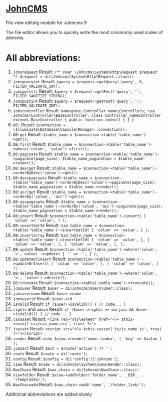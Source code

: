 # [JohnCMS](https://johncms.com)

File view editing module for Johncms 9

The file editor allows you to quickly write the most commonly used codes of johncms.

# All abbreviations:

1. `jcmsrequest`
   Result:
   `/** @var \Johncms\System\Http\Request $request */ $request = di(\Johncms\System\Http\Request::class);`
2. `jcmsqueryint`
   Result: `$query = $request->getQuery('query', 0, FILTER_VALIDATE_INT);`
3. `jcmspoststr`
   Result: `$query = $request->getPost('query', '', FILTER_SANITIZE_STRING);`
4. `jcmspostint`
   Result: `$query = $request->getPost('query', '', FILTER_VALIDATE_INT);`
5. `jcmscontroller`
   Result:
   `namespace Controllar_name\Controllers; use Johncms\Controller\BaseController; class Controllar_nameController extends BaseController { public function index() { } }`
6. `DB:`
   Result: `$connection = \Illuminate\Database\Capsule\Manager::connection();`
7. `DB:get`
   Result: `$table_name = $connection->table('table_name')->get();`
8. `DB:first`
   Result: `$table_name = $connection->table('table_name')->where('colum', 'value')->first();`
9. `DB:paginate`
   Result:
   `$table_name = $connection->table('table_name')->paginate(page_size); $table_name_pagination = $table_name->render();`
10. `DB:descget`
    Result: `$table_name = $connection->table('table_name')->orderByDesc('colum')->get();`
11. `DB:descpaginate`
    Result:
    `$table_name = $connection->table('table_name')->orderByDesc('colum')->paginate(page_size); $table_name_pagination = $table_name->render();`
12. `DB:asccget`
    Result: `$table_name = $connection->table('table_name')->orderBy('colum', 'asc')->get();`
13. `DB:ascpaginate`
    Result:
    `$table_name = $connection->table('table_name')->orderBy('colum', 'asc')->paginate(page_size); $table_name_pagination = $table_name->render();`
14. `DB:insert`
    Result:
    `$connection->table('table_name')->insert( [ 'colum' => 'value', ] );`
15. `DB:insertGetId`
    Result:
    `$id_table_name = $connection->table('table_name')->insertGetId( [ 'colum' => 'value', ] );`
16. `DB:insertarray`
    Result:
    `$id_table_name = $connection->table('table_name')->insertGetId( [ 'colum' => 'value', ], [ 'colum' => 'value', ], [ 'colum' => 'value', ], );`
17. `DB:update`
    Result:
    `$connection->table('table_name')->where('colum', '=', value) ->update( [ '' => '', ] );`
18. `DB:updateOrInsert`
    Result:
    `$connection->table('table_name') ->updateOrInsert( [ 'colum' => 'value', ], [ 'colum' => 'colum', ] );`
19. `DB:delete`
    Result: `$connection->table('table_name')->where('colum', '=', 'value')->delete();`
20. `DB:truncate`
    Result: `$connection->table('table_name')->truncate();`
21. `jcmsuser`
    Result: `$user = di(Johncms\Users\User::class);`
22. `jcmsusername`
    Result: `$user->name`
23. `jcmsuserid`
    Result: `$user->id`
24. `isValid`
    Result:
    `if ($user->isValid()) { // code... }`
25. `rights` and `admin`
    Result:
    `if ($user->rights >= darjasi && $user->isValid()) { // code... }`
26. `cssasset`
    Result: `<link rel="stylesheet" href="<?= $this->asset('css/css_name.css', true) ?>">`
27. `jsasset`
    Result: `<script src="<?= $this->asset('js/js_name.js', true) ?>"></script>`
28. `render`
    Result:
    `echo $view->render('name::index', [ 'key' => $value ] );`
29. `jcmsact`
    Result: `$act = $route['action'] ?? '';`
30. `route`
    Result: `$route = di('route');`
31. `config`
    Result: `$config = di('config')['johncms'];`
32. `view`
    Result: `$view = di(Johncms\System\View\Render::class);`
33. `NavChain`
    Result: `$nav_chain = di(Johncms\NavChain::class);`
34. `viewfolder`
    Result: `$view->addFolder('folder_name', __DIR__ . '/templates/');`
35. `NavChainadd`
    Result: `$nav_chain->add('name', '/folder_link/');`

Additional abbreviations are added slowly
